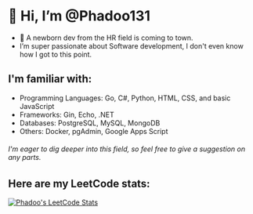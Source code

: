 # 👋 Hi, I’m @Phadoo131
- 👀 A newborn dev from the HR field is coming to town.
- I’m super passionate about Software development, I don't even know how I got to this point.

## I'm familiar with:
- Programming Languages: Go, C#, Python, HTML, CSS, and basic JavaScript
- Frameworks: Gin, Echo, .NET
- Databases: PostgreSQL, MySQL, MongoDB
- Others: Docker, pgAdmin, Google Apps Script

###### I'm eager to dig deeper into this field, so feel free to give a suggestion on any parts.

## Here are my LeetCode stats:

[![Phadoo's LeetCode Stats](https://leetcode-stats.vercel.app/api?username=Slight1304&theme=Dark)](https://github.com/JeremyTsaii/leetcode-stats)


<!---
Phadoo131/Phadoo131 is a ✨ special ✨ repository because its `README.md` (this file) appears on your GitHub profile.
You can click the Preview link to take a look at your changes.
--->
